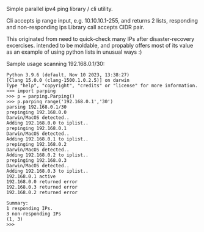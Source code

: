 Simple parallel ipv4 ping library / cli utility.

Cli accepts ip range input, e.g. 10.10.10.1-255, and returns 2 lists, responding and non-responding ips
Library call accepts CIDR pair.

This originated from need to quick-check many IPs after disaster-recovery excercises.
intended to be moldable, and propably offers most of its value as an example of
using python lists in unusual ways :)

Sample usage scanning 192.168.0.1/30:

    Python 3.9.6 (default, Nov 10 2023, 13:38:27) 
    [Clang 15.0.0 (clang-1500.1.0.2.5)] on darwin
    Type "help", "copyright", "credits" or "license" for more information.
    >>> import parping
    >>> p = parping.Parping()
    >>> p.parping_range('192.168.0.1','30')
    parsing 192.168.0.1/30
    prepinging 192.168.0.0
    Darwin/MacOS detected..
    Adding 192.168.0.0 to iplist..
    prepinging 192.168.0.1
    Darwin/MacOS detected..
    Adding 192.168.0.1 to iplist..
    prepinging 192.168.0.2
    Darwin/MacOS detected..
    Adding 192.168.0.2 to iplist..
    prepinging 192.168.0.3
    Darwin/MacOS detected..
    Adding 192.168.0.3 to iplist..
    192.168.0.1 active
    192.168.0.0 returned error
    192.168.0.3 returned error
    192.168.0.2 returned error
    
    Summary:
    1 responding IPs.
    3 non-responding IPs
    (1, 3)
    >>> 
